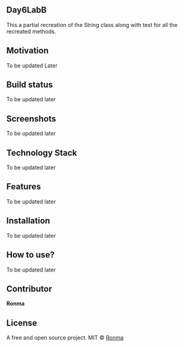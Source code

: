 ## Day6LabB
This a partial recreation of the String class along with test for all the recreated methods.

## Motivation
To be updated Later

## Build status
To be updated later

## Screenshots
To be updated later

## Technology Stack
To be updated later

## Features
To be updated later

## Installation
To be updated later

## How to use?
To be updated later

## Contributor

**Ronma**

## License
A free and open source project.
MIT © [Ronma]()